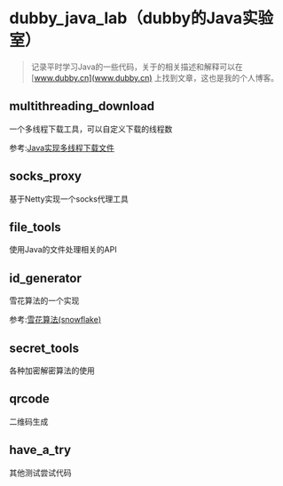 # dubby_java_lab（dubby的Java实验室）

> 记录平时学习Java的一些代码，关于的相关描述和解释可以在 [www.dubby.cn](www.dubby.cn) 上找到文章，这也是我的个人博客。

## multithreading_download

一个多线程下载工具，可以自定义下载的线程数

参考:[Java实现多线程下载文件](https://blog.dubby.cn/detail.html?id=9090)

## socks_proxy

基于Netty实现一个socks代理工具

## file_tools

使用Java的文件处理相关的API

## id_generator

雪花算法的一个实现

参考:[雪花算法(snowflake)](https://blog.dubby.cn/detail.html?id=9037)

## secret_tools

各种加密解密算法的使用

## qrcode

二维码生成

## have_a_try

其他测试尝试代码
